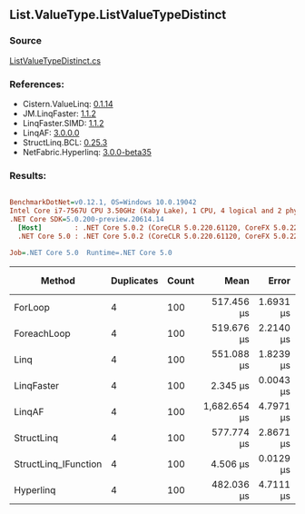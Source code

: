 ﻿## List.ValueType.ListValueTypeDistinct

### Source
[ListValueTypeDistinct.cs](../LinqBenchmarks/List/ValueType/ListValueTypeDistinct.cs)

### References:
- Cistern.ValueLinq: [0.1.14](https://www.nuget.org/packages/Cistern.ValueLinq/0.1.14)
- JM.LinqFaster: [1.1.2](https://www.nuget.org/packages/JM.LinqFaster/1.1.2)
- LinqFaster.SIMD: [1.1.2](https://www.nuget.org/packages/LinqFaster.SIMD/1.0.3)
- LinqAF: [3.0.0.0](https://www.nuget.org/packages/LinqAF/3.0.0.0)
- StructLinq.BCL: [0.25.3](https://www.nuget.org/packages/StructLinq.BCL/0.25.3)
- NetFabric.Hyperlinq: [3.0.0-beta35](https://www.nuget.org/packages/NetFabric.Hyperlinq/3.0.0-beta35)

### Results:
``` ini

BenchmarkDotNet=v0.12.1, OS=Windows 10.0.19042
Intel Core i7-7567U CPU 3.50GHz (Kaby Lake), 1 CPU, 4 logical and 2 physical cores
.NET Core SDK=5.0.200-preview.20614.14
  [Host]        : .NET Core 5.0.2 (CoreCLR 5.0.220.61120, CoreFX 5.0.220.61120), X64 RyuJIT
  .NET Core 5.0 : .NET Core 5.0.2 (CoreCLR 5.0.220.61120, CoreFX 5.0.220.61120), X64 RyuJIT

Job=.NET Core 5.0  Runtime=.NET Core 5.0  

```
|               Method | Duplicates | Count |         Mean |     Error |    StdDev | Ratio |     Gen 0 | Gen 1 | Gen 2 | Allocated |
|--------------------- |----------- |------ |-------------:|----------:|----------:|------:|----------:|------:|------:|----------:|
|              ForLoop |          4 |   100 |   517.456 μs | 1.6931 μs | 1.3218 μs | 1.000 | 1095.7031 |     - |     - | 2292184 B |
|          ForeachLoop |          4 |   100 |   519.676 μs | 2.2140 μs | 1.9627 μs | 1.004 | 1095.7031 |     - |     - | 2292184 B |
|                 Linq |          4 |   100 |   551.088 μs | 1.8239 μs | 1.6169 μs | 1.065 | 1092.7734 |     - |     - | 2286712 B |
|           LinqFaster |          4 |   100 |     2.345 μs | 0.0043 μs | 0.0041 μs | 0.005 |    0.0114 |     - |     - |      24 B |
|               LinqAF |          4 |   100 | 1,682.654 μs | 4.7971 μs | 4.2525 μs | 3.251 | 2187.5000 |     - |     - | 4575075 B |
|           StructLinq |          4 |   100 |   577.774 μs | 2.8671 μs | 2.5416 μs | 1.116 | 1086.9141 |     - |     - | 2273665 B |
| StructLinq_IFunction |          4 |   100 |     4.506 μs | 0.0129 μs | 0.0108 μs | 0.009 |         - |     - |     - |         - |
|            Hyperlinq |          4 |   100 |   482.036 μs | 4.7111 μs | 4.4068 μs | 0.934 | 1045.8984 |     - |     - | 2187584 B |
